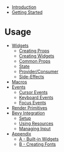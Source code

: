 - [Introduction](./introduction.md)
- [Getting Started](./getting_started.md)

# Usage

- [Widgets](./widgets/README.md)
  - [Creating Props](./widgets/creating_props.md)
  - [Creating Widgets](./widgets/creating_widgets.md)
  - [Common Props](./widgets/common_props.md)
  - [State](./widgets/state.md)
  - [Provider/Consumer](./widgets/providers.md)
  - [Side-Effects](./widgets/effects.md)
- [Macros](./macros.md)
- [Events](./events/README.md)
  - [Cursor Events](./events/cursor.md)
  - [Keyboard Events](./events/keyboard.md)
  - [Focus Events](./events/focus.md)
- [Render Primitives](./render_primitives.md)
- [Bevy Integration]()
  - [Setup]()
  - [Using Resources]()
  - [Managing Input]()
- [Appendix](./appendix/README.md)
  - [A - Built-in Widgets](./appendix/basic_widgets.md)
  - [B - Creating Fonts]()
